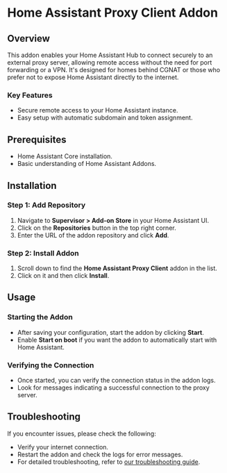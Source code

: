 # Home Assistant Proxy Client Addon

## Overview

This addon enables your Home Assistant Hub to connect securely to an external proxy server, allowing remote access without the need for port forwarding or a VPN. It's designed for homes behind CGNAT or those who prefer not to expose Home Assistant directly to the internet.

### Key Features

- Secure remote access to your Home Assistant instance.
- Easy setup with automatic subdomain and token assignment.

## Prerequisites

- Home Assistant Core installation.
- Basic understanding of Home Assistant Addons.

## Installation

### Step 1: Add Repository

1. Navigate to **Supervisor > Add-on Store** in your Home Assistant UI.
2. Click on the **Repositories** button in the top right corner.
3. Enter the URL of the addon repository and click **Add**.

### Step 2: Install Addon

1. Scroll down to find the **Home Assistant Proxy Client** addon in the list.
2. Click on it and then click **Install**.


## Usage

### Starting the Addon

- After saving your configuration, start the addon by clicking **Start**.
- Enable **Start on boot** if you want the addon to automatically start with Home Assistant.

### Verifying the Connection

- Once started, you can verify the connection status in the addon logs.
- Look for messages indicating a successful connection to the proxy server.

## Troubleshooting

If you encounter issues, please check the following:

- Verify your internet connection.
- Restart the addon and check the logs for error messages.
- For detailed troubleshooting, refer to [our troubleshooting guide](#).

